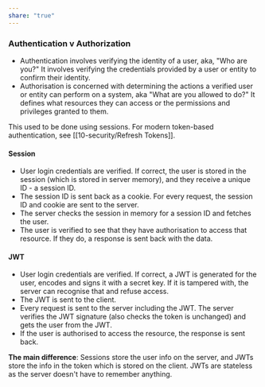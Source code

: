 ```yaml
---
share: "true"
---
```

### Authentication v Authorization
- Authentication involves verifying the identity of a user, aka, "Who are you?" It involves verifying the credentials provided by a user or entity to confirm their identity.
- Authorisation is concerned with determining the actions a verified user or entity can perform on a system, aka "What are you allowed to do?" It defines what resources they can access or the permissions and privileges granted to them.

This used to be done using sessions. For modern token-based authentication, see [[10-security/Refresh Tokens]]. 
#### Session
- User login credentials are verified. If correct, the user is stored in the session (which is stored in server memory), and they receive a unique ID - a session ID. 
- The session ID is sent back as a cookie. For every request, the session ID and cookie are sent to the server.
- The server checks the session in memory for a  session ID and fetches the user. 
- The user is verified to see that they have authorisation to access that resource. If they do, a response is sent back with the data.

#### JWT
- User login credentials are verified. If correct, a JWT is generated for the user, encodes and signs it with a secret key. If it is tampered with, the server can recognise that and refuse access.
- The JWT is sent to the client.
- Every request is sent to the server including the JWT. The server verifies the JWT signature (also checks the token is unchanged) and gets the user from the JWT.
- If the user is authorised to access the resource, the response is sent back.

**The main difference**: Sessions store the user info on the server, and JWTs store the info in the token which is stored on the client. 
JWTs are stateless as the server doesn't have to remember anything.
